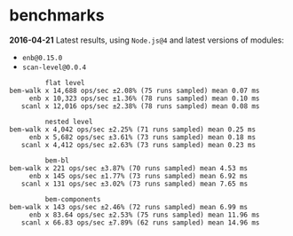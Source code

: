benchmarks
==========

**2016-04-21** Latest results, using `Node.js@4` and latest versions of modules:

* `enb@0.15.0`
* `scan-level@0.0.4`

```
         flat level
bem-walk x 14,688 ops/sec ±2.08% (75 runs sampled) mean 0.07 ms
     enb x 10,323 ops/sec ±1.36% (78 runs sampled) mean 0.10 ms
   scanl x 12,016 ops/sec ±2.38% (78 runs sampled) mean 0.08 ms

         nested level
bem-walk x 4,042 ops/sec ±2.25% (71 runs sampled) mean 0.25 ms
     enb x 5,682 ops/sec ±3.61% (73 runs sampled) mean 0.18 ms
   scanl x 4,412 ops/sec ±2.63% (73 runs sampled) mean 0.23 ms

         bem-bl
bem-walk x 221 ops/sec ±3.87% (70 runs sampled) mean 4.53 ms
     enb x 145 ops/sec ±1.77% (73 runs sampled) mean 6.92 ms
   scanl x 131 ops/sec ±3.02% (73 runs sampled) mean 7.65 ms

         bem-components
bem-walk x 143 ops/sec ±2.46% (72 runs sampled) mean 6.99 ms
     enb x 83.64 ops/sec ±2.53% (75 runs sampled) mean 11.96 ms
   scanl x 66.83 ops/sec ±7.89% (62 runs sampled) mean 14.96 ms
```

